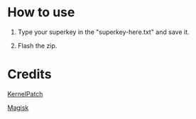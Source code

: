 # How to use

1. Type your superkey in the "superkey-here.txt" and save it.

2. Flash the zip.

# Credits

[KernelPatch](https://github.com/bmax121/KernelPatch)

[Magisk](https://github.com/topjohnwu/Magisk)